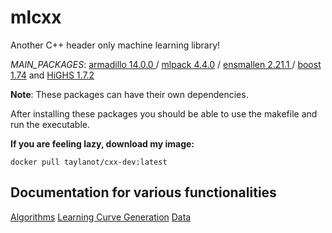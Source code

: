 # mlcxx
Another C++ header only machine learning library! 

*MAIN_PACKAGES*: 
[armadillo 14.0.0 ](https://arma.sourceforge.net/docs.html) / [mlpack 4.4.0](https://github.com/shivamshivanshu/mlpack/tree/master) / [ensmallen 2.21.1 ](https://github.com/mlpack/ensmallen) / [boost 1.74](https://www.boost.org/) and [HiGHS 1.7.2](https://github.com/ERGO-Code/HiGHS)

**Note**: These packages can have their own dependencies.

After installing these packages you should be able to use the makefile and run the executable.

**If you are feeling lazy, download my image:** 
```
docker pull taylanot/cxx-dev:latest
```

## Documentation for various functionalities
[Algorithms](docs/algo.md)
[Learning Curve Generation](docs/src.md)
[Data](docs/data.md)
